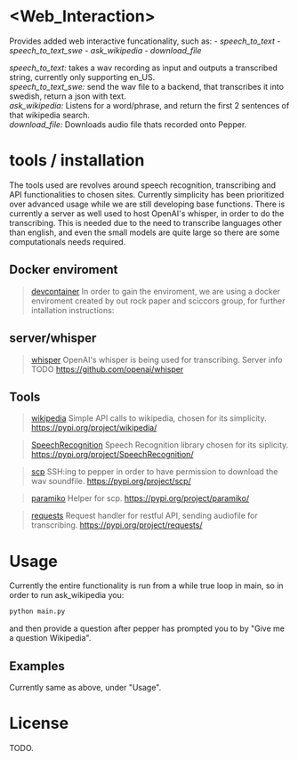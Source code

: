 # \<Web_Interaction>
Provides added web interactive funcationality, such as:
    *- speech_to_text*
    *- speech_to_text_swe*
    *- ask_wikipedia*
    *- download_file*

*speech_to_text:* takes a wav recording as input and outputs a transcribed string, currently only supporting en_US.  
*speech_to_text_swe:* send the wav file to a backend, that transcribes it into swedish, return a json with text.  
*ask_wikipedia:* Listens for a word/phrase, and return the first 2 sentences of that wikipedia search.  
*download_file:* Downloads audio file thats recorded onto Pepper.  

# tools / installation

The tools used are revolves around speech recognition, transcribing and API functionalities to chosen sites. Currently simplicity has been prioritized over advanced usage while we are still developing base functions. There is currently a server as well used to host OpenAI's whisper, in order to do the transcribing. This is needed due to the need to transcribe languages other than english, and even the small models are quite large so there are some computationals needs required.


## Docker enviroment
> [devcontainer](.devcontainer/README.md)
In order to gain the enviroment, we are using a docker enviroment created by out rock paper and sciccors group, for further intallation instructions:

## server/whisper
> [whisper](tools.md)
OpenAI's whisper is being used for transcribing. Server info TODO
https://github.com/openai/whisper

## Tools

> [wikipedia](tools.md)
Simple API calls to wikipedia, chosen for its simplicity.
https://pypi.org/project/wikipedia/

> [SpeechRecognition](tools.md)
Speech Recognition library chosen for its siplicity.
https://pypi.org/project/SpeechRecognition/

> [scp](tools.md)
SSH:ing to pepper in order to have permission to download the wav soundfile.
https://pypi.org/project/scp/

> [paramiko](tools.md)
Helper for scp.
https://pypi.org/project/paramiko/

> [requests](tools.md)
Request handler for restful API, sending audiofile for transcribing.
https://pypi.org/project/requests/


# Usage
Currently the entire functionality is run from a while true loop in main, so in order to run ask_wikipedia you:
```bash
python main.py
```
and then provide a question after pepper has prompted you to by "Give me a question Wikipedia".
## Examples
Currently same as above, under "Usage".

# License
TODO.

